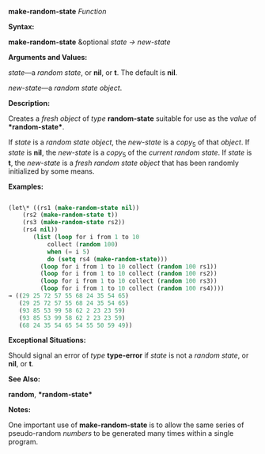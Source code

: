 **make-random-state** *Function* 



**Syntax:** 



**make-random-state** &amp;optional *state → new-state* 



**Arguments and Values:** 



*state*—a *random state*, or **nil**, or **t**. The default is **nil**. 



*new-state*—a *random state object*. 



**Description:** 



Creates a *fresh object* of *type* **random-state** suitable for use as the *value* of **\*random-state\***. 



If *state* is a *random state object*, the *new-state* is a *copy*<sub>5</sub> of that *object*. If *state* is **nil**, the *new-state* is a *copy*<sub>5</sub> of the *current random state*. If *state* is **t**, the *new-state* is a *fresh random state object* that has been randomly initialized by some means. 



**Examples:**
```lisp

(let\* ((rs1 (make-random-state nil)) 
	(rs2 (make-random-state t)) 
	(rs3 (make-random-state rs2)) 
	(rs4 nil)) 
       (list (loop for i from 1 to 10 
		   collect (random 100) 
		   when (= i 5) 
		   do (setq rs4 (make-random-state))) 
	     (loop for i from 1 to 10 collect (random 100 rs1)) 
	     (loop for i from 1 to 10 collect (random 100 rs2)) 
	     (loop for i from 1 to 10 collect (random 100 rs3)) 
	     (loop for i from 1 to 10 collect (random 100 rs4)))) 
→ ((29 25 72 57 55 68 24 35 54 65) 
   (29 25 72 57 55 68 24 35 54 65) 
   (93 85 53 99 58 62 2 23 23 59) 
   (93 85 53 99 58 62 2 23 23 59) 
   (68 24 35 54 65 54 55 50 59 49)) 

```
**Exceptional Situations:** 



Should signal an error of *type* **type-error** if *state* is not a *random state*, or **nil**, or **t**. 



**See Also:** 



**random**, **\*random-state\*** 







 



 



**Notes:** 



One important use of **make-random-state** is to allow the same series of pseudo-random *numbers* to be generated many times within a single program. 



